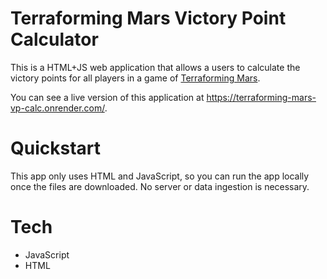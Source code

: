 # Terraforming Mars Victory Point Calculator

This is a HTML+JS web application that allows a users to calculate the victory points for all players in a game of [Terraforming Mars](https://www.fryxgames.se/games/terraforming-mars/).

You can see a live version of this application at https://terraforming-mars-vp-calc.onrender.com/.

# Quickstart
This app only uses HTML and JavaScript, so you can run the app locally once the files are downloaded. No server or data ingestion is necessary.

# Tech
- JavaScript
- HTML
